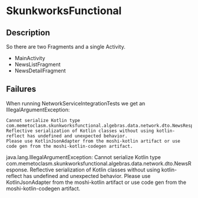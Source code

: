 # SkunkworksFunctional

## Description ##
So there are two Fragments and a single Activity. 
- MainActivity
- NewsListFragment
- NewsDetailFragment

## Failures

When running NetworkServiceIntegrationTests we get an IllegalArgumentException: 
```
Cannot serialize Kotlin type com.memetoclasm.skunkworksfunctional.algebras.data.network.dto.NewsResponse. 
Reflective serialization of Kotlin classes without using kotlin-reflect has undefined and unexpected behavior. 
Please use KotlinJsonAdapter from the moshi-kotlin artifact or use code gen from the moshi-kotlin-codegen artifact.
```

java.lang.IllegalArgumentException: Cannot serialize Kotlin type com.memetoclasm.skunkworksfunctional.algebras.data.network.dto.NewsResponse. Reflective serialization of Kotlin classes without using kotlin-reflect has undefined and unexpected behavior. Please use KotlinJsonAdapter from the moshi-kotlin artifact or use code gen from the moshi-kotlin-codegen artifact.
